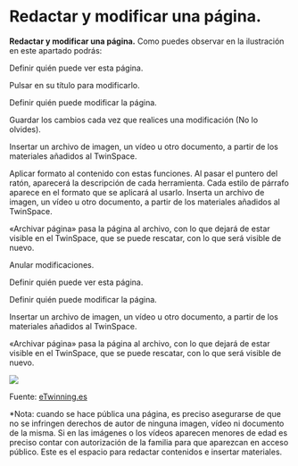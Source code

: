 
# Redactar y modificar una página.


**Redactar y modificar una página.** Como puedes observar en la ilustración en este apartado podrás:



Definir quién puede ver esta página.


Pulsar en su título para modificarlo.


Definir quién puede modificar la página.


Guardar los cambios cada vez que realices una modificación (No lo olvides).


Insertar un archivo de imagen, un vídeo u otro documento, a partir de los materiales añadidos al TwinSpace.


Aplicar formato al contenido con estas funciones. Al pasar el puntero del ratón, aparecerá la descripción de cada herramienta. Cada estilo de párrafo aparece en el formato que se aplicará al usarlo. Inserta un archivo de imagen, un vídeo u otro documento, a partir de los materiales añadidos al TwinSpace.


«Archivar página» pasa la página al archivo, con lo que dejará de estar visible en el TwinSpace, que se puede rescatar, con lo que será visible de nuevo.


Anular modificaciones.


Definir quién puede ver esta página.

Definir quién puede modificar la página.

Insertar un archivo de imagen, un vídeo u otro documento, a partir de los materiales añadidos al TwinSpace.

«Archivar página» pasa la página al archivo, con lo que dejará de estar visible en el TwinSpace, que se puede rescatar, con lo que será visible de nuevo.


![](https://lh4.googleusercontent.com/B_48qxbgmNEOnFL5E9qYNDpye7WAOjgsVzUGDjdbzTeWy4cX5Dd0YD1e5d-Q9hI-EO3Amdvcw6j4e-Xxg-yfBfhry_zMRwJG94pxwWnMDAlQN_RLTNRwDbF5nS3lSbEJKt5248qJ)

Fuente: [eTwinning.es](http://image.slidesharecdn.com/tutortwinspace-160118070453/95/scale-partido-al-twinspace-5-638.jpg?cb=1453103371)

*Nota: cuando se hace pública una página, es preciso asegurarse de que no se infringen derechos de autor de ninguna imagen, vídeo ni documento de la misma. Si en las imágenes o los vídeos aparecen menores de edad es preciso contar con autorización de la familia para que aparezcan en acceso público. Este es el espacio para redactar contenidos e insertar materiales.


